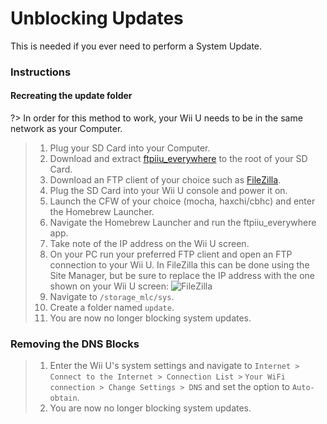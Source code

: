 # Unblocking Updates

This is needed if you ever need to perform a System Update.

### Instructions

<!-- tabs:start -->

#### **Recreating the update folder**

?> In order for this method to work, your Wii U needs to be in the same network as your Computer.
> 1. Plug your SD Card into your Computer.
> 2. Download and extract [ftpiiu_everywhere](http://wiiubru.com/appstore/zips/fpiiu-cbhc.zip) to the root of your SD Card.
> 3. Download an FTP client of your choice such as [FileZilla](https://filezilla-project.org/download.php).
> 4. Plug the SD Card into your Wii U console and power it on.
> 5. Launch the CFW of your choice (mocha, haxchi/cbhc) and enter the Homebrew Launcher.
> 6. Navigate the Homebrew Launcher and run the ftpiiu_everywhere app.
> 7. Take note of the IP address on the Wii U screen.
> 8. On your PC run your preferred FTP client and open an FTP connection to your Wii U. In FileZilla this can be done using the Site Manager, but be sure to replace the IP address with the one shown on your Wii U screen:
![FileZilla](https://cdn.discordapp.com/attachments/399670410565910529/533075194546356224/1.png)
> 9. Navigate to `/storage_mlc/sys`.
> 10. Create a folder named `update`.
> 11. You are now no longer blocking system updates.

### **Removing the DNS Blocks**

> 1. Enter the Wii U's system settings and navigate to `Internet > Connect to the Internet > Connection List >`
> `Your WiFi connection > Change Settings > DNS` and set the option to `Auto-obtain`.
> 2. You are now no longer blocking system updates.


<!-- tabs:end -->
